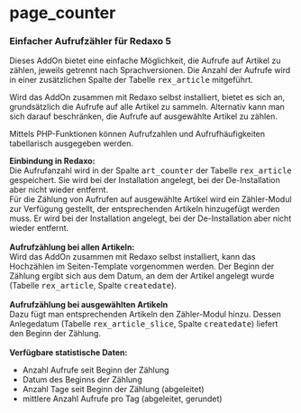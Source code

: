 # page_counter
<h3>Einfacher Aufrufzähler für Redaxo 5</h3>

<p>Dieses AddOn bietet eine einfache Möglichkeit, die Aufrufe auf
Artikel zu zählen, jeweils getrennt nach Sprachversionen. Die Anzahl
der Aufrufe wird in einer zusätzlichen Spalte der Tabelle
<tt>rex_article</tt> mitgeführt.</p>

<p>Wird das AddOn zusammen mit Redaxo selbst installiert, bietet
es sich an, grundsätzlich die Aufrufe auf alle Artikel zu sammeln.
Alternativ kann man sich darauf beschränken, die Aufrufe auf
ausgewählte Artikel zu zählen.</p>

<p>Mittels PHP-Funktionen können Aufrufzahlen und Aufrufhäufigkeiten
tabellarisch ausgegeben werden.</p>

<div><b>Einbindung in Redaxo:</b></div>
<div>Die Aufrufanzahl wird in der Spalte <tt>art_counter</tt> der
Tabelle <tt>rex_article</tt> gespeichert. Sie wird bei der Installation
angelegt, bei der De-Installation aber nicht wieder entfernt.<br/>
Für die Zählung von Aufrufen auf ausgewählte Artikel wird ein
Zähler-Modul zur Verfügung gestellt, der entsprechenden Artikeln
hinzugefügt werden muss. Er wird bei der Installation angelegt, bei
der De-Installation aber nicht wieder entfernt.</div>
<br/>
<div><b>Aufrufzählung bei allen Artikeln:</b></div>
<div>Wird das AddOn zusammen mit Redaxo selbst installiert, kann
das Hochzählen im Seiten-Template vorgenommen werden. Der Beginn
der Zählung ergibt sich aus dem Datum, an dem der Artikel angelegt
wurde (Tabelle <tt>rex_article</tt>, Spalte <tt>createdate</tt>).</div>
<br/>
<div><b>Aufrufzählung bei ausgewählten Artikeln</b></div>
<div>Dazu fügt man entsprechenden Artikeln den Zähler-Modul hinzu.
Dessen Anlegedatum (Tabelle <tt>rex_article_slice</tt>, Spalte
<tt>createdate</tt>) liefert den Beginn der Zählung.</div>
<br/>
<div><b>Verfügbare statistische Daten:</b></div>
<ul>
    <li>Anzahl Aufrufe seit Beginn der Zählung</li>
    <li>Datum des Beginns der Zählung</li>
    <li>Anzahl Tage seit Beginn der Zählung (abgeleitet)</li>
    <li>mittlere Anzahl Aufrufe pro Tag (abgeleitet, gerundet)</li>
</ul>